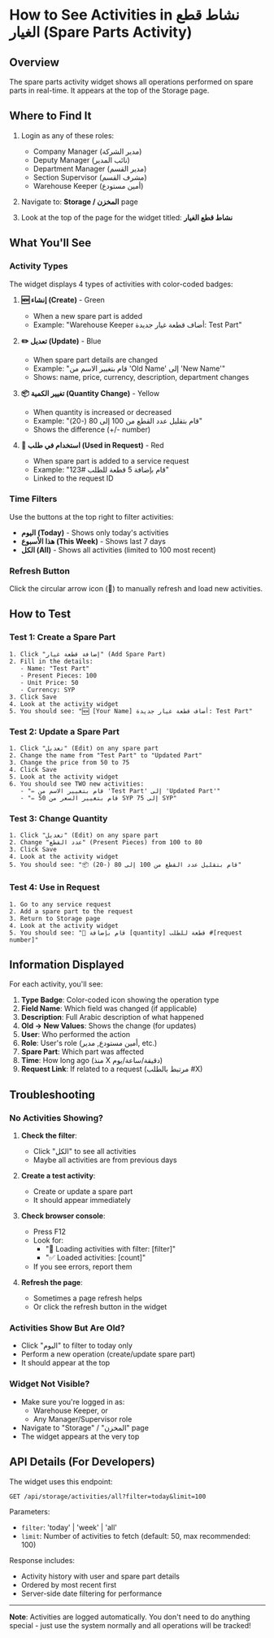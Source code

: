 # How to See Activities in نشاط قطع الغيار (Spare Parts Activity)

## Overview
The spare parts activity widget shows all operations performed on spare parts in real-time. It appears at the top of the Storage page.

## Where to Find It
1. Login as any of these roles:
   - Company Manager (مدير الشركة)
   - Deputy Manager (نائب المدير)
   - Department Manager (مدير القسم)
   - Section Supervisor (مشرف القسم)
   - Warehouse Keeper (أمين مستودع)

2. Navigate to: **Storage / المخزن** page

3. Look at the top of the page for the widget titled: **نشاط قطع الغيار**

## What You'll See

### Activity Types

The widget displays 4 types of activities with color-coded badges:

1. **🆕 إنشاء (Create)** - Green
   - When a new spare part is added
   - Example: "Warehouse Keeper أضاف قطعة غيار جديدة: Test Part"

2. **✏️ تعديل (Update)** - Blue
   - When spare part details are changed
   - Example: "قام بتغيير الاسم من 'Old Name' إلى 'New Name'"
   - Shows: name, price, currency, description, department changes

3. **📦 تغيير الكمية (Quantity Change)** - Yellow
   - When quantity is increased or decreased
   - Example: "قام بتقليل عدد القطع من 100 إلى 80 (-20)"
   - Shows the difference (+/- number)

4. **🔧 استخدام في طلب (Used in Request)** - Red
   - When spare part is added to a service request
   - Example: "قام بإضافة 5 قطعة للطلب #123"
   - Linked to the request ID

### Time Filters

Use the buttons at the top right to filter activities:

- **اليوم (Today)** - Shows only today's activities
- **هذا الأسبوع (This Week)** - Shows last 7 days
- **الكل (All)** - Shows all activities (limited to 100 most recent)

### Refresh Button
Click the circular arrow icon (🔄) to manually refresh and load new activities.

## How to Test

### Test 1: Create a Spare Part
```
1. Click "إضافة قطعة غيار" (Add Spare Part)
2. Fill in the details:
   - Name: "Test Part"
   - Present Pieces: 100
   - Unit Price: 50
   - Currency: SYP
3. Click Save
4. Look at the activity widget
5. You should see: "🆕 [Your Name] أضاف قطعة غيار جديدة: Test Part"
```

### Test 2: Update a Spare Part
```
1. Click "تعديل" (Edit) on any spare part
2. Change the name from "Test Part" to "Updated Part"
3. Change the price from 50 to 75
4. Click Save
5. Look at the activity widget
6. You should see TWO new activities:
   - "✏️ قام بتغيير الاسم من 'Test Part' إلى 'Updated Part'"
   - "✏️ قام بتغيير السعر من 50 SYP إلى 75 SYP"
```

### Test 3: Change Quantity
```
1. Click "تعديل" (Edit) on any spare part
2. Change "عدد القطع" (Present Pieces) from 100 to 80
3. Click Save
4. Look at the activity widget
5. You should see: "📦 قام بتقليل عدد القطع من 100 إلى 80 (-20)"
```

### Test 4: Use in Request
```
1. Go to any service request
2. Add a spare part to the request
3. Return to Storage page
4. Look at the activity widget
5. You should see: "🔧 قام بإضافة [quantity] قطعة للطلب #[request number]"
```

## Information Displayed

For each activity, you'll see:

1. **Type Badge**: Color-coded icon showing the operation type
2. **Field Name**: Which field was changed (if applicable)
3. **Description**: Full Arabic description of what happened
4. **Old → New Values**: Shows the change (for updates)
5. **User**: Who performed the action
6. **Role**: User's role (أمين مستودع, مدير, etc.)
7. **Spare Part**: Which part was affected
8. **Time**: How long ago (منذ X دقيقة/ساعة/يوم)
9. **Request Link**: If related to a request (مرتبط بالطلب #X)

## Troubleshooting

### No Activities Showing?

1. **Check the filter**: 
   - Click "الكل" to see all activities
   - Maybe all activities are from previous days

2. **Create a test activity**:
   - Create or update a spare part
   - It should appear immediately

3. **Check browser console**:
   - Press F12
   - Look for:
     - "🔄 Loading activities with filter: [filter]"
     - "✅ Loaded activities: [count]"
   - If you see errors, report them

4. **Refresh the page**:
   - Sometimes a page refresh helps
   - Or click the refresh button in the widget

### Activities Show But Are Old?

- Click "اليوم" to filter to today only
- Perform a new operation (create/update spare part)
- It should appear at the top

### Widget Not Visible?

- Make sure you're logged in as:
  - Warehouse Keeper, or
  - Any Manager/Supervisor role
- Navigate to "Storage" / "المخزن" page
- The widget appears at the very top

## API Details (For Developers)

The widget uses this endpoint:
```
GET /api/storage/activities/all?filter=today&limit=100
```

Parameters:
- `filter`: 'today' | 'week' | 'all'
- `limit`: Number of activities to fetch (default: 50, max recommended: 100)

Response includes:
- Activity history with user and spare part details
- Ordered by most recent first
- Server-side date filtering for performance

---
**Note**: Activities are logged automatically. You don't need to do anything special - just use the system normally and all operations will be tracked!
